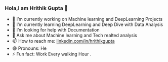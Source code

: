 ### Hola,I am Hrithik Gupta 👋
- 🔭 I’m currently working on Machine learning and DeepLearning Projects
- 🌱 I’m currently learning DeepLearning and Deep Dive with Data Analysis
- 🤔 I’m looking for help with Documentation
- 💬 Ask me about Machine learning and Tech realted analysis
- 📫 How to reach me: [linkedin.com/in/hrithikgupta](linkedin.com/in/hrithikgupta/)
- 😄 Pronouns: He
- ⚡ Fun fact: Work Every walking Hour .
